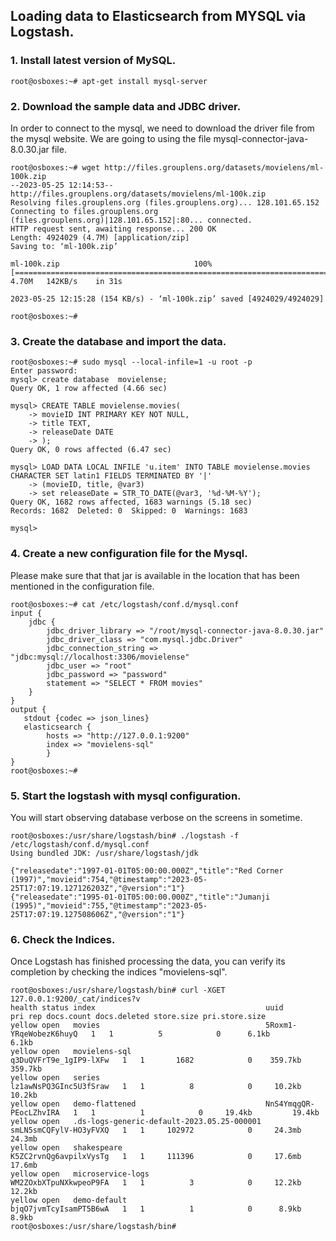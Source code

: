 ## Loading data to Elasticsearch from MYSQL via Logstash.


### 1. Install latest version of MySQL.

```
root@osboxes:~# apt-get install mysql-server
```

### 2. Download the sample data and JDBC driver.

In order to connect to the mysql, we need to download the driver file from the mysql website. We are going to using the file mysql-connector-java-8.0.30.jar file. 

```
root@osboxes:~# wget http://files.grouplens.org/datasets/movielens/ml-100k.zip
--2023-05-25 12:14:53--  http://files.grouplens.org/datasets/movielens/ml-100k.zip
Resolving files.grouplens.org (files.grouplens.org)... 128.101.65.152
Connecting to files.grouplens.org (files.grouplens.org)|128.101.65.152|:80... connected.
HTTP request sent, awaiting response... 200 OK
Length: 4924029 (4.7M) [application/zip]
Saving to: ‘ml-100k.zip’

ml-100k.zip                              100%[================================================================================>]   4.70M   142KB/s    in 31s

2023-05-25 12:15:28 (154 KB/s) - ‘ml-100k.zip’ saved [4924029/4924029]

root@osboxes:~#
```

### 3. Create the database and import the data.

```
root@osboxes:~# sudo mysql --local-infile=1 -u root -p
Enter password:
mysql> create database  movielense;
Query OK, 1 row affected (4.66 sec)

mysql> CREATE TABLE movielense.movies(
    -> movieID INT PRIMARY KEY NOT NULL,
    -> title TEXT,
    -> releaseDate DATE
    -> );
Query OK, 0 rows affected (6.47 sec)

mysql> LOAD DATA LOCAL INFILE 'u.item' INTO TABLE movielense.movies CHARACTER SET latin1 FIELDS TERMINATED BY '|'
    -> (movieID, title, @var3)
    -> set releaseDate = STR_TO_DATE(@var3, '%d-%M-%Y');
Query OK, 1682 rows affected, 1683 warnings (5.18 sec)
Records: 1682  Deleted: 0  Skipped: 0  Warnings: 1683

mysql>
```


### 4. Create a new configuration file for the Mysql.

Please make sure that that jar is available in the location that has been mentioned in the configuration file.
```
root@osboxes:~# cat /etc/logstash/conf.d/mysql.conf
input {
    jdbc {
        jdbc_driver_library => "/root/mysql-connector-java-8.0.30.jar"
        jdbc_driver_class => "com.mysql.jdbc.Driver"
        jdbc_connection_string => "jdbc:mysql://localhost:3306/movielense"
        jdbc_user => "root"
        jdbc_password => "password"
        statement => "SELECT * FROM movies"
    }
}
output {
   stdout {codec => json_lines}
   elasticsearch {
        hosts => "http://127.0.0.1:9200"
        index => "movielens-sql"
        }
}
root@osboxes:~#
```

### 5. Start the logstash with mysql configuration.

You will start observing database verbose on the screens in sometime.
```
root@osboxes:/usr/share/logstash/bin# ./logstash -f /etc/logstash/conf.d/mysql.conf
Using bundled JDK: /usr/share/logstash/jdk

{"releasedate":"1997-01-01T05:00:00.000Z","title":"Red Corner (1997)","movieid":754,"@timestamp":"2023-05-25T17:07:19.127126203Z","@version":"1"}
{"releasedate":"1995-01-01T05:00:00.000Z","title":"Jumanji (1995)","movieid":755,"@timestamp":"2023-05-25T17:07:19.127508606Z","@version":"1"}
```

### 6. Check the Indices.
Once Logstash has finished processing the data, you can verify its completion by checking the indices "movielens-sql".
```
root@osboxes:/usr/share/logstash/bin# curl -XGET 127.0.0.1:9200/_cat/indices?v
health status index                                      uuid                   pri rep docs.count docs.deleted store.size pri.store.size
yellow open   movies                                     5Roxm1-YRqeWobezK6huyQ   1   1          5            0      6.1kb          6.1kb
yellow open   movielens-sql                              q3DuQVFrT9e_1gIP9-lXFw   1   1       1682            0    359.7kb        359.7kb
yellow open   series                                     lz1awNsPQ3GInc5U3fSraw   1   1          8            0     10.2kb         10.2kb
yellow open   demo-flattened                             NnS4YmqgQR-PEocLZhvIRA   1   1          1            0     19.4kb         19.4kb
yellow open   .ds-logs-generic-default-2023.05.25-000001 smLN5smCQFylV-HO3yFVXQ   1   1     102972            0     24.3mb         24.3mb
yellow open   shakespeare                                K5ZC2rvnQg6avpilxVysTg   1   1     111396            0     17.6mb         17.6mb
yellow open   microservice-logs                          WM2ZOxbXTpuNXkwpeoP9FA   1   1          3            0     12.2kb         12.2kb
yellow open   demo-default                               bjqO7jvmTcyIsamPT5B6wA   1   1          1            0      8.9kb          8.9kb
root@osboxes:/usr/share/logstash/bin#
```
